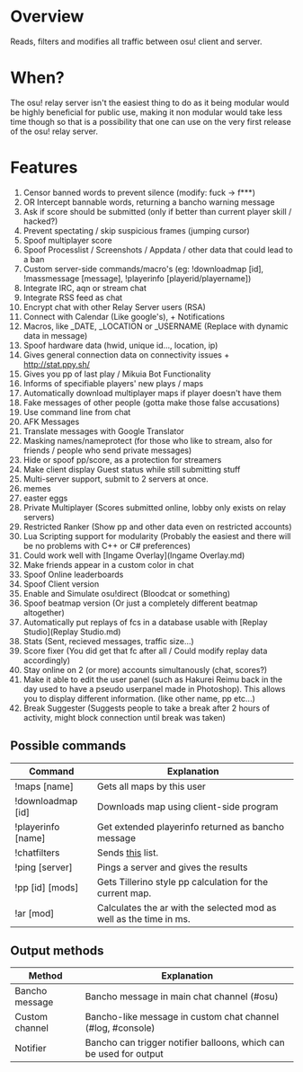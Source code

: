 # Overview
Reads, filters and modifies all traffic between osu! client and server.

# When?
The osu! relay server isn't the easiest thing to do as it being modular would be highly beneficial for public use, making it non modular would take less time though so that is a possibility that one can use on the very first release of the osu! relay server.

# Features
1. Censor banned words to prevent silence (modify: fuck -> f***)
1. OR Intercept bannable words, returning a bancho warning message
1. Ask if score should be submitted (only if better than current player skill / hacked?)
1. Prevent spectating / skip suspicious frames (jumping cursor)
1. Spoof multiplayer score
2. Spoof Processlist / Screenshots / Appdata / other data that could lead to a ban
1. Custom server-side commands/macro's (eg: !downloadmap [id], !massmessage [message], !playerinfo [playerid/playername])
1. Integrate IRC, aqn or stream chat
1. Integrate RSS feed as chat
1. Encrypt chat with other Relay Server users (RSA)
1. Connect with Calendar (Like google's), + Notifications
1. Macros, like _DATE, _LOCATION or _USERNAME (Replace with dynamic data in message)
1. Spoof hardware data (hwid, unique id..., location, ip)
1. Gives general connection data on connectivity issues + http://stat.ppy.sh/
1. Gives you pp of last play / Mikuia Bot Functionality
1. Informs of specifiable players' new plays / maps
1. Automatically download multiplayer maps if player doesn't have them
1. Fake messages of other people (gotta make those false accusations)
1. Use command line from chat
1. AFK Messages
1. Translate messages with Google Translator
1. Masking names/nameprotect (for those who like to stream, also for friends / people who send private messages)
1. Hide or spoof pp/score, as a protection for streamers
2. Make client display Guest status while still submitting stuff
1. Multi-server support, submit to 2 servers at once.
2. memes
3. easter eggs
4. Private Multiplayer (Scores submitted online, lobby only exists on relay servers)
5. Restricted Ranker (Show pp and other data even on restricted accounts)
6. Lua Scripting support for modularity (Probably the easiest and there will be no problems with C++ or C# preferences)
7. Could work well with [Ingame Overlay](Ingame Overlay.md)
8. Make friends appear in a custom color in chat
9. Spoof Online leaderboards 
10. Spoof Client version
11. Enable and Simulate osu!direct (Bloodcat or something)
12. Spoof beatmap version (Or just a completely different beatmap altogether)
13. Automatically put replays of fcs in a database usable with [Replay Studio](Replay Studio.md)
14. Stats (Sent, recieved messages, traffic size...)
15. Score fixer (You did get that fc after all / Could modify replay data accordingly)
16. Stay online on 2 (or more) accounts simultanously (chat, scores?)
17. Make it able to edit the user panel (such as Hakurei Reimu back in the day used to have a pseudo userpanel made in Photoshop). This allows you to display different information. (like other name, pp etc...)
18. Break Suggester (Suggests people to take a break after 2 hours of activity, might block connection until break was taken)


## Possible commands
| Command            | Explanation  | 
| -------------------|------------- |
| !maps [name]       | Gets all maps by this user |
| !downloadmap [id]  | Downloads map using client-side program      |
| !playerinfo [name] | Get extended playerinfo returned as bancho message|
| !chatfilters       | Sends [this](https://gist.github.com/shavitush/798987e2fe32225b9125) list. |
| !ping [server]     | Pings a server and gives the results
| !pp [id] [mods]    | Gets Tillerino style pp calculation for the current map.|
| !ar [mod]          | Calculates the ar with the selected mod as well as the time in ms.|

## Output methods
Method | Explanation
--- | ---
Bancho message | Bancho message in main chat channel (#osu)
Custom channel | Bancho-like message in custom chat channel (#log, #console)
Notifier | Bancho can trigger notifier balloons, which can be used for output
